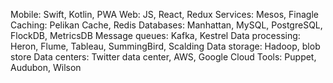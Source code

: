 Mobile: Swift, Kotlin, PWA
Web: JS, React, Redux
Services: Mesos, Finagle
Caching: Pelikan Cache, Redis
Databases: Manhattan, MySQL, PostgreSQL, FlockDB, MetricsDB
Message queues: Kafka, Kestrel
Data processing: Heron, Flume, Tableau, SummingBird, Scalding
Data storage: Hadoop, blob store
Data centers: Twitter data center, AWS, Google Cloud
Tools: Puppet, Audubon, Wilson
